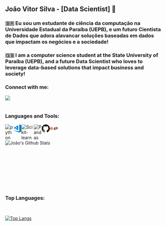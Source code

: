## João Vitor Silva - [Data Scientist] 👋

### 🇧🇷 Eu sou um estudante de ciência da computação na Universidade Estadual da Paraíba (UEPB), e um futuro Cientista de Dados que adora alavancar soluções baseadas em dados que impactam os negócios e a sociedade!

### 🇬🇧 I am a computer science student at the State University of Paraíba (UEPB), and a future Data Scientist who loves to leverage data-based solutions that impact business and society!


### Connect with me:

[<img align="left"  width="35px" src="https://w7.pngwing.com/pngs/273/291/png-transparent-linkedin-logo-blue-diagram-angle-area-linkedin-blue-angle-text-thumbnail.png" />](https://www.linkedin.com/in/jo%C3%A3o-vitor-barbosa-b04118197/)

<br />
<br />


### Languages and Tools:

<img align="left" alt="python" width="26px" src="https://cdn3.iconfinder.com/data/icons/logos-and-brands-adobe/512/267_Python-512.png" />

<img align="left" alt="visual studio code" width="26px" src="https://raw.githubusercontent.com/github/explore/80688e429a7d4ef2fca1e82350fe8e3517d3494d/topics/visual-studio-code/visual-studio-code.png" />

[<img align="left" alt="Scikit-learn" width="40px" src="https://upload.wikimedia.org/wikipedia/commons/0/05/Scikit_learn_logo_small.svg" />](https://scikit-learn.org/stable/)

<!-- <img align="left" alt="Azure" width="26px" src="https://www.parkmycloud.com/wp-content/uploads/2018/02/Azure_.png" />

<img align="left" alt="AWS" width="26px" src="https://cdn.jsdelivr.net/npm/simple-icons@3.4.0/icons/amazonaws.svg" />

<img align="left" alt="SQLServer" width="26px" src="https://img.icons8.com/color/2x/microsoft-sql-server.png" /> -->

<img align="left" alt="Pandas" width="26px" src="https://cdn.jsdelivr.net/npm/simple-icons@3.4.0/icons/pandas.svg" />

<!-- <img align="left" alt="Pytorch" width="26px" src="https://cdn.jsdelivr.net/npm/simple-icons@3.4.0/icons/pytorch.svg" /> -->

<img align="left" alt="GitHub" width="26px" src="https://raw.githubusercontent.com/github/explore/78df643247d429f6cc873026c0622819ad797942/topics/github/github.png" />

<img align="left" alt="Git" width="26px" src="https://raw.githubusercontent.com/github/explore/80688e429a7d4ef2fca1e82350fe8e3517d3494d/topics/git/git.png" />

<br />
<br />
<br />

<img align="left" alt="João's Github Stats" src="https://github-readme-stats.vercel.app/api?username=joaoo-vittor&show_icons=true&hide_border=true&theme=dark" />

<br />
<br />
<br />
<br />
<br />
<br />
<br />
<br />
<br />

### Top Languages:

<br />

[![Top Langs](https://github-readme-stats.vercel.app/api/top-langs/?username=joaoo-vittor&layout=compact&theme=dark)](https://github.com/anuraghazra/github-readme-stats)


